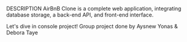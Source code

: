 DESCRIPTION
AirBnB Clone is a complete web application, integrating database storage, a back-end API, and front-end interface.

Let's dive in console project! Group project done by Aysnew Yonas & Debora Taye
